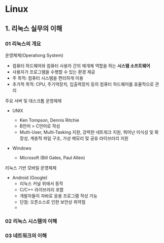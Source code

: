 # Linux



## 1. 리눅스 실무의 이해

### 01 리눅스의 개요

운영체제(Operationg System)

- 컴퓨터 하드웨어와 컴퓨터 사용자 간의 매개체 역할을 하는 **시스템 소프트웨어**
- 사용자가 프로그램을 수행할 수 있는 환경 제공
- 주 목적: 컴퓨터 시스템을 편리하게 이용
- 추가적 목적: CPU, 주기억장치, 입출력장치 등의 컴퓨터 하드웨어를 효율적으로 관리



주요 서버 및 데스크톱 운영체제

- UNIX
  - Ken Tompson, Dennis Ritchie
  - B언어 > C언어로 작성
  - Multi-User, Multi-Tasking 지원, 강력한 네트워크 지원, 뛰어난 이식성 및 확장성, 계층적 파일 구조, 가상 메모리 및 공유 라이브러리 지원

- Windows
  - Microsoft (Bill Gates, Paul Allen)



리눅스 기반 모바일 운영체제

- Android (Google)
  - 리눅스 커널 위에서 동작
  - C/C++ 라이브러리 포함
  - 개발자들이 자바로 응용 프로그램 작성 가능 
  - 단점: 오픈소스로 인한 보안상 취약점
  - 



### 02 리눅스 시스템의 이해



### 03 네트워크의 이해

